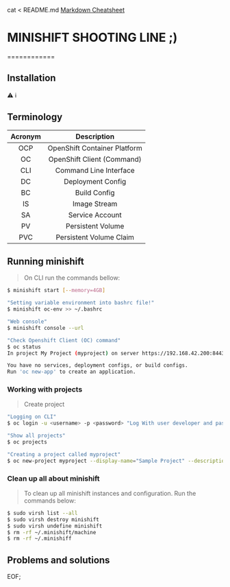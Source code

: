 cat <<EOF > README.md
[Markdown Cheatsheet](https://github.com/adam-p/markdown-here/wiki/Markdown-Here-Cheatsheet)
# MINISHIFT SHOOTING LINE ;)
============

## Installation
:warning: 
:information_source:

## Terminology
|Acronym|Description|
|:------:|:------:|
|OCP|OpenShift Container Platform|
|OC| OpenShift Client (Command)|
|CLI|Command Line Interface|
|DC|Deployment Config|
|BC|Build Config|
|IS|Image Stream|
|SA|Service Account|
|PV|Persistent Volume|
|PVC|Persistent Volume Claim|

## Running minishift
> On CLI run the commands bellow:
```bash
$ minishift start [--memory=4GB]

"Setting variable environment into bashrc file!"
$ minishift oc-env >> ~/.bashrc

"Web console"
$ minishift console --url

"Check Openshift Client (OC) command"
$ oc status
In project My Project (myproject) on server https://192.168.42.200:8443

You have no services, deployment configs, or build configs.
Run 'oc new-app' to create an application.
```

### Working with projects
> Create project
```bash
"Logging on CLI"
$ oc login -u <username> -p <password> "Log With user developer and pass developer"

"Show all projects"
$ oc projects 

"Creating a project called myproject"
$ oc new-project myproject --display-name="Sample Project" --description="Project created just for trainning."
```

### Clean up all about minishift
> To clean up all minishift instances and configuration. 
> Run the commands below:
```bash
$ sudo virsh list --all
$ sudo virsh destroy minishift
$ sudo virsh undefine minishift
$ rm -rf ~/.minishift/machine
$ rm -rf ~/.minishiff
```

## Problems and solutions

EOF;
